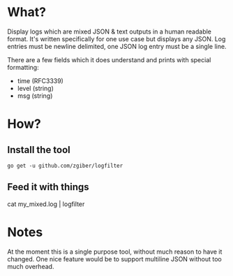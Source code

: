# What?

Display logs which are mixed JSON & text outputs in a human readable format. It's written specifically for one use case but displays any JSON.
Log entries must be newline delimited, one JSON log entry must be a single line.

There are a few fields which it does understand and prints with special formatting:
- time (RFC3339)
- level (string)
- msg   (string)

# How?

## Install the tool

`go get -u github.com/zgiber/logfilter`

## Feed it with things

cat my_mixed.log | logfilter

# Notes

At the moment this is a single purpose tool, without much reason to have it changed.
One nice feature would be to support multiline JSON without too much overhead.
